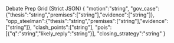 Debate Prep Grid (Strict JSON)
{
  "motion":"string",
  "gov_case":{"thesis":"string","premises":["string"],"evidence":["string"]},
  "opp_steelman":{"thesis":"string","premises":["string"],"evidence":["string"]},
  "clash_points":["string"],
  "pois":[{"q":"string","likely_reply":"string"}],
  "closing_strategy":"string"
}
